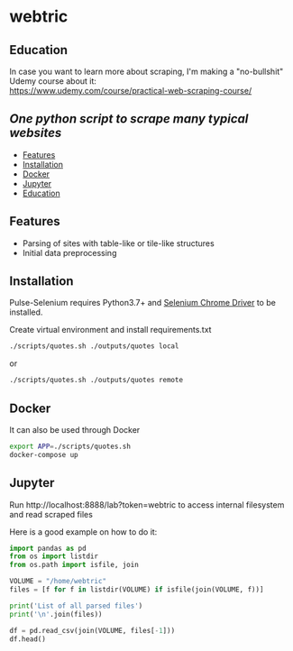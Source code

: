 # webtric

## Education

In case you want to learn more about scraping, I'm making a "no-bullshit" Udemy course about it:<br/>
https://www.udemy.com/course/practical-web-scraping-course/<br/>

## _One python script to scrape many typical websites_

- [Features](#features) 
- [Installation](#installation)
- [Docker](#docker)
- [Jupyter](#jupyter)
- [Education](#education)

## Features

- Parsing of sites with table-like or tile-like structures
- Initial data preprocessing

## Installation

Pulse-Selenium requires Python3.7+ and [Selenium Chrome Driver](https://chromedriver.chromium.org/downloads) to be installed.

Create virtual environment and install requirements.txt

```sh
./scripts/quotes.sh ./outputs/quotes local
```
or

```sh
./scripts/quotes.sh ./outputs/quotes remote
```

## Docker

It can also be used through Docker
```sh
export APP=./scripts/quotes.sh
docker-compose up
```

## Jupyter
Run http://localhost:8888/lab?token=webtric to access internal filesystem and read scraped files 

Here is a good example on how to do it:
```python
import pandas as pd
from os import listdir
from os.path import isfile, join

VOLUME = "/home/webtric"
files = [f for f in listdir(VOLUME) if isfile(join(VOLUME, f))]

print('List of all parsed files')
print('\n'.join(files))

df = pd.read_csv(join(VOLUME, files[-1]))
df.head()
```

